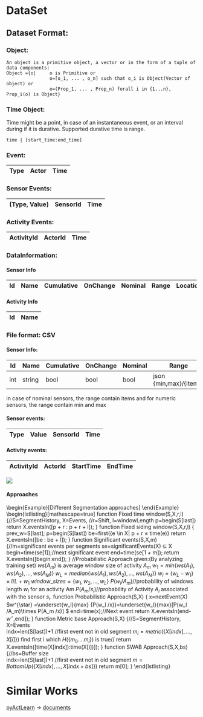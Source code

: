 # DataSet
## Dataset Format:
### Object:
    An object is a primitive object, a vector or in the form of a tuple of data components:
    Object ={o|     o is Primitive or
	                o=[o_1, ... , o_n] such that o_i is Object(Vector of object) or
	                o=(Prop_1, ... , Prop_n) forall i in {1...n}, Prop_i(o) is Object}
### Time Object:
Time might be a point, in case of an instantaneous event, or an interval during if it is durative. Supported durative time is range.

    time | [start_time:end_time]


### Event:
|Type|Actor| Time |
|-|-|-|
### Sensor Events:
|(Type, Value)|SensorId| Time |
|-|-|-|

### Activity Events:
|ActivityId|ActorId| Time |
|-|-|-|

### DataInformation:
#### Sensor Info
| Id | Name | Cumulative | OnChange | Nominal | Range | Location | Object | Sensor |
|-|-|-|-|-|-|-|-|-|



#### Activity Info
|Id|Name|
|-|-|




### File format: CSV
#### Sensor Info:
| Id | Name | Cumulative | OnChange | Nominal | Range | Location | Object | Sensor |
|-|-|-|-|-|-|-|-|-|
| int | string | bool | bool | bool | json {min,max}/{items} | string | string | string |
in case of nominal sensors, the range contain items and for numeric sensors, the range contain min and max

#### Sensor events:
|Type | Value | SensorId | Time |
|-|-|-|-|

#### Activity events:
|ActivityId|ActorId| StartTime | EndTime|
|-|-|-|-|

![](http://yuml.me/diagram/scruffy/class/[Preprocessing]->[Dispacher],[Dispacher]->[Segmentation],[Segmentation]->[FeatureExtraction],[FeatureExtraction]->[Classifier],[Classifier]->[Combiner],[Combiner]->[Evaluation])

#### Approaches
\begin{Example}[Different Segmentation approaches]
\end{Example}
    \begin{lstlisting}[mathescape=true]
function Fixed time window(S,X,r,l) {//S=SegmentHistory, X=Events, 
         //r=Shift, l=windowLength
    p=begin(S[last])
    return X.eventsIn([p + r : p + r + l]); 
}
function Fixed siding window(S,X,r,l) {
    prev_w=S[last]; p=begin(S[last])
    be=first({e \in X| p + r $\leq$ time(e)}
    return X.eventsIn([be : be + l]); 
}
function Significant events(S,X,m) {//m=significant events per segments
    se=significantEvents(X) $\subseteq$ X
    begin=time(se[1]);//next significant event 
    end=time(se[1 + m]);
    return X.eventsIn([begin:end]); 
}
//Probabilistic Approach
given:(By analyzing training set) 
    $ws(A_m)$ is average window size of activity $A_m$
    $w_1 = min \{ws(A_1), ws(A_2), ..., ws(A_M)\}$
    $w_L = median\{ws(A_1), ws(A_2), ..., ws(A_M)\}$
    $w_l=(w_L-w_1)\times l/L+w_1$
    $window\_sizes= \{w_1, w_2, . . . , w_L\}$
    $P(w_l /A_m)$//probability of windows length $w_l$ for an activity Am
    $P(A_m /s_i)$//probability of Activity $A_i$ associated with the sensor $s_i$.
function Probabilistic Approach(S,X) {
    x=nextEvent(X)
    $w^{\star} =\underset{w_l}{max}  \{P(w_l /x)\}=\underset{w_l}{max}[P(w_l /A_m)\times P(A_m /x)] $
    end=time(x);//Next event
    return X.eventsIn(end-$w^\star$,end]); 
}
function Metric base Approach(S,X) {//S=SegmentHistory, X=Events    
    indx=len(S[last])+1 //first event not in old segment
    $m_i=metric(\{X[indx],...,X[i]\})$
    find first i which $H(\{m_{0}....m_i\})$ is true// 
    return X.eventsIn([time(X[indx]):time(X[i])]); 
}
function SWAB Approach(S,X,bs) {//bs=Buffer size    
    indx=len(S[last])+1 //first event not in old segment
    $m=BottomUp(\{X[indx],...,X[indx+bs]\})$
    return m[0]; 
}
\end{lstlisting}


# Similar Works
[pyActLearn](https://github.com/TinghuiWang/pyActLearn/) -> [documents](https://pyactlearn.readthedocs.io/en/latest/)
